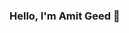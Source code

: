 ### Hello, I'm Amit Geed 👋

<!--
**amitgeed/amitgeed** is a ✨ _special_ ✨ repository because its `README.md` (this file) appears on your GitHub profile.

Here are some ideas to get you started:

- 🔭 I’m currently working on World of Professionals, Philippines
- 🌱 I’m currently learning Flutter
- 👯 I’m looking to collaborate on Github
- 🤔 I’m looking for help with Learning Django
- 💬 Ask me about Flutter or any tech Related Stuff
- 📫 How to reach me: 
- 😄 Pronouns: He/His
- ⚡ Fun fact: I spend approx 4 to 5 hours on YouTube 
-->
